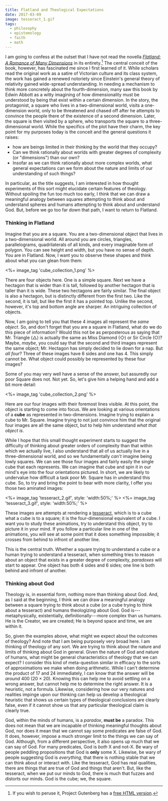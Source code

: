 ```yaml
---
title: Flatland and Theological Expectations
date: 2017-03-09
image: tesseract_1.gif
tags:
  - philosophy
  - epistemology
  - faith
  - math
---
```


I am going to confess at the outset that I have not read the novella [_Flatland: A Romance of Many Dimensions_](https://en.wikipedia.org/wiki/Flatland) in its entirety.[^1] The central conceit of the book, however, has fascinated me since I first learned of it. While scholars read the original work as a satire of Victorian culture and its class system, the work has gained a renewed notoriety since Einstein's general theory of relativity gained wide-spread understanding. In needing a mechanism to think more concretely about the fourth-dimension, many saw this book by Edwin Abbott as a witty imagining of how dimensionality must be understood by being that exist within a certain dimension. In the story, the protagonist, a square who lives in a two-dimensional world, visits a one-dimension world, only to be threatened and chased off after he attempts to convince the people there of the existence of a second dimension. Later, the square is then visited by a sphere, who transports the square to a three-dimensional world. While the specifics of the plot have their charm, the key point for my purposes today is the conceit and the general questions it raises:

- how are beings limited in their thinking by the world that they occupy?
- Can we think rationally about worlds with greater degrees of complexity (or "dimensions") than our own?
- Insofar as we can think rationally about more complex worlds, what general expectations can we form about the nature and limits of our understanding of such things?

In particular, as the title suggests, I am interested in how thought experiments of this sort might elucidate certain features of theology. Without spoiling the fun too much too early, I think that we can draw a meaningful analogy between squares attempting to think about and understand spheres and humans attempting to think about and understand God. But, before we go too far down that path, I want to return to Flatland.

### Thinking in Flatland

Imagine that you are a square. You are a two-dimensional object that lives in a two-dimensional world. All around you are circles, triangles, parallelograms, quadrilaterals of all kinds, and every imaginable form of polygon. You can see height and width, but you have no sense of depth. You are in Flatland. Now, I want you to observe these shapes and think about what you can glean from them:

<%= image_tag 'cube_collection_1.png' %>

There are four objects here. One is a simple square. Next we have a hectagon that is wider than it is tall, followed by another hectagon that is taller than it is wide. These two hectagons are fairly similar. The final object is also a hectagon, but is distinctly different from the first two. Like the second, it is tall, but like the first it has a pointed top. Unlike the second, however, it's top and bottom angle are sharper. An intriguing collection of objects.

Now, I am going to tell you that these 4 images all represent the _same object_. So, and don't forget that you are a square in Flatland, what do we do this piece of information? Would this not be as perposterous as saying that Mr. Triangle (&#9651;) is actually the same as Miss Diamond (&#9671;) or Sir Circle (&#9675;)? Maybe, _maybe_, you could say that the second and third images represent the same object; Mr. Hectagon has simply decided to lie down for a nap. But _all four_? Three of these images have 6 sides and one has 4. This simply cannot be. What object could possibly be represented by these four images?

Some of you may very well have a sense of the answer, but assuredly our poor Square does not. Not yet. So, let's give him a helping hand and add a bit more detail:

<%= image_tag 'cube_collection_2.png' %>

Here are our four images with their foremost lines visible. At this point, the object is starting to come into focus. We are looking at various orientations of a **cube** as represented in two-dimensions. Imagine trying to explain a cube to Mr. Square. Imagine trying to not just convince him that the original four images are all the same object, but to help him understand _what that object is_.

While I hope that this small thought experiment starts to suggest the difficulty of thinking about greater orders of complexity than that within which we actually live, I also understand that all of us actually live in a three-dimensional world, and so we fundamentally _can't_ imagine being lowly squares. We can see those four images and fairly easily the single cube that each represents. We can imagine that cube and spin it in our mind's eye into the four orientations pictured. In short, we are likely to undervalue how difficult a task poor Mr. Square has in understand this cube. So, to try and bring the point to bear with more clarity, I offer you those two aminated images:

<div style="display:flex;align-items:center;">
  <%= image_tag 'tesseract_2.gif',
        style: 'width:50%;' %>
  <%= image_tag 'tesseract_3.gif',
        style: 'width:50%;' %>
</div>

These images are attempts at rendering a [tesseract](https://en.wikipedia.org/wiki/Tesseract), which is to a cube what a cube is to a square; it is the four-dimensional equivalent of a cube. I want you to study these animations, try to understand this object, try to picture it in your mind. If you follow a particular line in one of the animations, you will see at some point that it does something impossible; it crosses from behind to infront of another line.

This is the central truth. Whether a square trying to understand a cube or a human trying to understand a tesseract, when something tries to reason about an object that exists in a greater degree of complexity, _paradoxes_ will start to appear. One object has both 4 sides and 6 sides; one line is both behind and infront of another.

### Thinking about God

Theology is, in essential form, nothing more than thinking about God. And, as I said at the beginning, I think we can draw a meaningful analogy between a square trying to think about a cube (or a cube trying to think about a tesseract) and humans theologizing about God. God is---metaphysically, existentially, definitionally---more complex than us humans. He is the Creator, we are created; He is beyond space and time, we are within it.

So, given the examples above, what might we expect about the outcomes of theology? And note that I am being purposely very broad here. I am thinking of theology of any sort. We are trying to think about the nature and limits of thinking about God in general. Given the nature of God and nature of humans, what might be general characteristics of theology that we can expect? I consider this kind of meta-question similar in efficacy to the sorts of approximations we make when doing arithmetic. While I can't determine the product of 17 and 24 immediately, I can know that the answer will be _around_ 400 (20 &times; 20). Knowing this can help me to avoid settling on a wrong answer, but cannot help me to determine the right answer. It is a heuristic, not a formula. Likewise, considering how our very natures and realities impinge upon our thinking can help us develop a theological heuristic that shows us certain types of theological conclusions are clearly false, even if it cannot show us that any particular theological claim is clearly true.

God, within the minds of humans, is a _paradox_, **must be** a paradox. This does not mean that we are incapable of thinking meaningful thoughts about God, nor does it mean that we cannot say some predicates are false of God. It does, however, impose a much stronger limit to the things we can say of God. Although, from a different perspective, it also opens up much that we can say of God. For many predicates, God is _both_ X and not-X. Be wary of people peddling propositions that God is **only** some X. Likewise, be wary of people suggesting God is _everything_, that there is nothing stable that we can think about or interact with. Like the tesseract, God has real qualities, there are things that are true of God and things that aren't. But, like the tesseract, when we put our minds to God, there is much that fuzzes and distorts our minds. God is the cube; we, the square.

[^1]: If you wish to peruse it, Project Gutenberg has a [free HTML version](http://www.gutenberg.org/files/201/201-h/201-h.htm).

